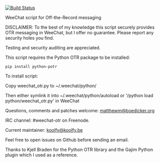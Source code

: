 [![Build Status](https://travis-ci.org/mmb/weechat-otr.png)](https://travis-ci.org/mmb/weechat-otr)

WeeChat script for Off-the-Record messaging

DISCLAIMER: To the best of my knowledge this script securely provides OTR
messaging in WeeChat, but I offer no guarantee. Please report any security
holes you find.

Testing and security auditing are appreciated.

This script requires the Python OTR package to be installed:

```pip install python-potr```

To install script:

Copy weechat_otr.py to ~/.weechat/python/

Then either symlink it into ~/.weechat/python/autoload
or '/python load python/weechat_otr.py' in WeeChat

Questions, comments and patches welcome: matthewm@boedicker.org

IRC channel: #weechat-otr on Freenode.

Current maintainer: koolfy@koolfy.be

Feel free to open issues on Github before sending an email.

Thanks to Kjell Braden for the Python OTR library and the Gajim Python plugin
which I used as a reference.
